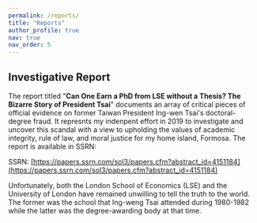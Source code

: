 ```yaml
---
permalink: /reports/
title: "Reports"
author_profile: true
nav: true
nav_order: 5
---
```


## Investigative Report

The report titled "**Can One Earn a PhD from LSE without a Thesis? The Bizarre Story of President Tsai**" documents an array of critical pieces of official evidence on former Taiwan President Ing-wen Tsai's doctoral-degree fraud. It represnts my indenpent effort in 2019 to investigate and uncover this scandal with a view to upholding the values of academic integrity, rule of law, and moral justice for my home island, Formosa. The report is available in SSRN:

SSRN: [https://papers.ssrn.com/sol3/papers.cfm?abstract_id=4151184](https://papers.ssrn.com/sol3/papers.cfm?abstract_id=4151184)

Unfortunately, both the London School of Economics (LSE) and the University of London have remained unwilling to tell the truth to the world. The former was the school that Ing-weng Tsai attended during 1980-1982 while the latter was the degree-awarding body at that time. 
  
